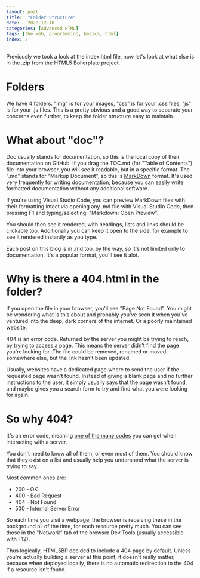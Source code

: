 ```yaml
---
layout: post
title:  "Folder Structure"
date:   2020-12-10
categories: [Advanced HTML]
tags: [the web, programming, basics, html]
index: 2
---
```


Previously we took a look at the index.html file, now let's look at what else is in the .zip from the HTML5 Boilerplate project.

# Folders

We have 4 folders. "img" is for your images, "css" is for your .css files, "js" is for your .js files. This is a pretty obvious and a good way to separate your concerns even further, to keep the folder structure easy to maintain.

# What about "doc"?

Doc usually stands for documentation, so this is the local copy of their documentation on GitHub. If you drag the TOC.md (for "Table of Contents") file into your browser, you will see it readable, but in a specific format. The ".md" stands for "Markup Document", so this is [MarkDown](https://www.markdownguide.org/basic-syntax/) format. It's used very frequently for writing documentation, because you can easily write formatted documentation without any additional software.

If you're using Visual Studio Code, you can preview MarkDown files with their formatting intact via opening any .md file with Visual Studio Code, then pressing F1 and typing/selecting: "Markdown: Open Preview". 

You should then see it rendered, with headings, lists and links should be clickable too. Additionally you can keep it open to the side, for example to see it rendered instantly as you type.

Each post on this blog is in .md too, by the way, so it's not limited only to documentation. It's a popular format, you'll see it alot.

# Why is there a 404.html in the folder?

If you open the file in your browser, you'll see "Page Not Found". You might be wondering what is this about and probably you've seen it when you've ventured into the deep, dark corners of the internet. Or a poorly maintained website.

404 is an error code. Returned by the server you might be trying to reach, by trying to access a page. This means the server didn't find the page you're looking for. The file could be removed, renamed or moved somewhere else, but the link hasn't been updated.

Usually, websites have a dedicated page where to send the user if the requested page wasn't found. Instead of giving a blank page and no further instructions to the user, it simply usually says that the page wasn't found, and maybe gives you a search form to try and find what you were looking for again.

# So why 404?

It's an error code, meaning [one of the many codes](https://developer.mozilla.org/en-US/docs/Web/HTTP/Status) you can get when interacting with a server. 

You don't need to know all of them, or even most of them. You should know that they exist on a list and usually help you understand what the server is trying to say.

Most common ones are:

* 200 - OK
* 400 - Bad Request
* 404 - Not Found
* 500 - Internal Server Error

So each time you visit a webpage, the browser is receiving these in the background all of the time, for each resource pretty much. You can see those in the "Network" tab of the browser Dev Tools (usually accessible with F12).

Thus logically, HTML5BP decided to include a 404 page by default. Unless you're actually building a server at this point, it doesn't really matter, because when deployed locally, there is no automatic redirection to the 404 if a resource isn't found.





